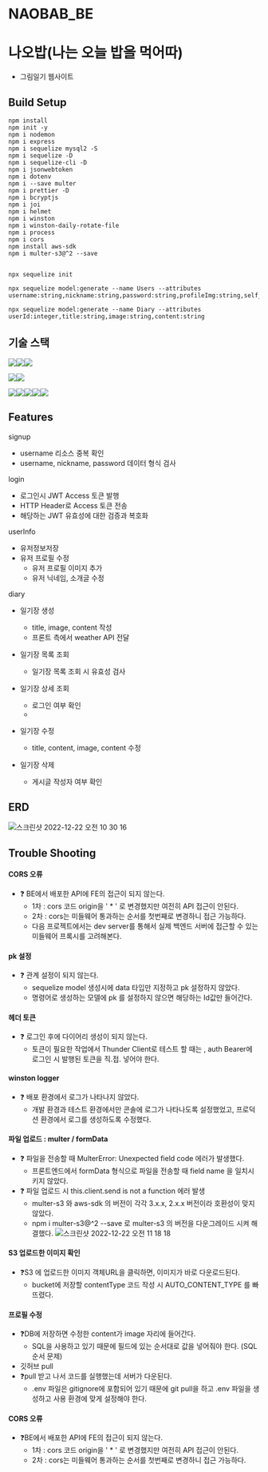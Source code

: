 # NAOBAB_BE

# 나오밥(나는 오늘 밥을 먹어따)

- 그림일기 웹사이트


## Build Setup

    npm install
    npm init -y
    npm i nodemon
    npm i express
    npm i sequelize mysql2 -S
    npm i sequelize -D
    npm i sequelize-cli -D
    npm i jsonwebtoken
    npm i dotenv
    npm i --save multer
    npm i prettier -D
    npm i bcryptjs
    npm i joi
    npm i helmet
    npm i winston
    npm i winston-daily-rotate-file
    npm i process
    npm i cors
    npm install aws-sdk
    npm i multer-s3@^2 --save


    npx sequelize init

    npx sequelize model:generate --name Users --attributes username:string,nickname:string,password:string,profileImg:string,self_intro:string

    npx sequelize model:generate --name Diary --attributes userId:integer,title:string,image:string,content:string
    
## 기술 스택
<img src="https://camo.githubusercontent.com/eea3c89b5aa320f391bd9ce962c4ef7d92c943a56c376c6cbac82be641585101/68747470733a2f2f696d672e736869656c64732e696f2f62616467652f4a6176615363726970742d4637444631453f7374796c653d666f722d7468652d6261646765266c6f676f3d4a617661536372697074266c6f676f436f6c6f723d626c61636b" data-canonical-src="https://img.shields.io/badge/JavaScript-F7DF1E?style=for-the-badge&amp;logo=JavaScript&amp;logoColor=black" style="max-width: 100%;"><img src="https://camo.githubusercontent.com/ab61fce6586c27e04d8ac35d0a77a20b78eb57de63ac2243353f23d3752b1fc3/68747470733a2f2f696d672e736869656c64732e696f2f62616467652f4e6f64652e6a732d3333393933333f7374796c653d666f722d7468652d6261646765266c6f676f3d4e6f64652e6a73266c6f676f436f6c6f723d7768697465" data-canonical-src="https://img.shields.io/badge/Node.js-339933?style=for-the-badge&amp;logo=Node.js&amp;logoColor=white" style="max-width: 100%;"><img src="https://camo.githubusercontent.com/93907c63a75a4b788c8f5ab36b7064add824dd890c2de95e8a965c5460dc5268/68747470733a2f2f696d672e736869656c64732e696f2f62616467652f457870726573732d3030303030303f7374796c653d666f722d7468652d6261646765266c6f676f3d45787072657373266c6f676f436f6c6f723d7768697465" data-canonical-src="https://img.shields.io/badge/Express-000000?style=for-the-badge&amp;logo=Express&amp;logoColor=white" style="max-width: 100%;">

<img src="https://camo.githubusercontent.com/64275ceb7fccb7a4328c84c984ae3f9c90c64c0c9a3d525cfe9abe2660d67c4e/68747470733a2f2f696d672e736869656c64732e696f2f62616467652f4d7953514c2d3434373941313f7374796c653d666f722d7468652d6261646765266c6f676f3d4d7953514c266c6f676f436f6c6f723d7768697465" data-canonical-src="https://img.shields.io/badge/MySQL-4479A1?style=for-the-badge&amp;logo=MySQL&amp;logoColor=white" style="max-width: 100%;"><img src="https://camo.githubusercontent.com/6c50eb6f911b1bcb4c0b790fb5e908bf896c525685839fa802c41349dcd1c8bf/68747470733a2f2f696d672e736869656c64732e696f2f62616467652f53657175656c697a652d3532423045373f7374796c653d666f722d7468652d6261646765266c6f676f3d53657175656c697a65266c6f676f436f6c6f723d7768697465" data-canonical-src="https://img.shields.io/badge/Sequelize-52B0E7?style=for-the-badge&amp;logo=Sequelize&amp;logoColor=white" style="max-width: 100%;">


<img src="https://camo.githubusercontent.com/4940b27a13056bfab2cb61da9a8a7b00c4efb9ebbd39d966cbeecc00c1c0059e/68747470733a2f2f696d672e736869656c64732e696f2f62616467652f416d617a6f6e204543322d4646393930303f7374796c653d666f722d7468652d6261646765266c6f676f3d416d617a6f6e20454332266c6f676f436f6c6f723d7768697465" data-canonical-src="https://img.shields.io/badge/Amazon EC2-FF9900?style=for-the-badge&amp;logo=Amazon EC2&amp;logoColor=white" style="max-width: 100%;"><img src="https://camo.githubusercontent.com/f5e36b504a7091d22de49844ec28d7b50723774c367b6133fb25dd73e4876b92/68747470733a2f2f696d672e736869656c64732e696f2f62616467652f416d617a6f6e2053332d3536394133313f7374796c653d666f722d7468652d6261646765266c6f676f3d416d617a6f6e205333266c6f676f436f6c6f723d7768697465" data-canonical-src="https://img.shields.io/badge/Amazon S3-569A31?style=for-the-badge&amp;logo=Amazon S3&amp;logoColor=white" style="max-width: 100%;"><img src="https://camo.githubusercontent.com/cbedc465c8222cc31307f4cfd6415d52ceecb842726cde43a7a5d496aaebe335/68747470733a2f2f696d672e736869656c64732e696f2f62616467652f504d322d3242303337413f7374796c653d666f722d7468652d6261646765266c6f676f3d504d32266c6f676f436f6c6f723d7768697465" data-canonical-src="https://img.shields.io/badge/PM2-2B037A?style=for-the-badge&amp;logo=PM2&amp;logoColor=white" style="max-width: 100%;"><img src="https://camo.githubusercontent.com/750ce59cd9ea710a18b1627dc9d04ffce9ad143e7b9eeb0d9d62454741662264/68747470733a2f2f696d672e736869656c64732e696f2f62616467652f4d554c5445522d4634363531393f7374796c653d666f722d7468652d6261646765266c6f676f3d4d554c544552266c6f676f436f6c6f723d7768697465" data-canonical-src="https://img.shields.io/badge/MULTER-F46519?style=for-the-badge&amp;logo=MULTER&amp;logoColor=white" style="max-width: 100%;"><img src="https://camo.githubusercontent.com/e857d9f97e0ccbd1365af790eb6c4a239951589bb277d6a12635ad8ca0c57b2f/68747470733a2f2f696d672e736869656c64732e696f2f62616467652f2d77696e73746f6e2d677265656e3f7374796c653d666f722d7468652d6261646765266c6f676f3d77696e73746f6e266c6f676f436f6c6f723d7768697465" data-canonical-src="https://img.shields.io/badge/-winston-green?style=for-the-badge&amp;logo=winston&amp;logoColor=white" style="max-width: 100%;">

## Features
signup
- username  리소스 중복 확인
- username, nickname, password  데이터 형식 검사

login
- 로그인시 JWT Access 토큰 발행
- HTTP Header로 Access 토큰 전송
- 해당하는 JWT 유효성에 대한 검증과 복호화

userInfo
- 유저정보저장
- 유저 프로필 수정
     - 유저 프로필 이미지 추가
     - 유저 닉네임, 소개글 수정

diary
- 일기장 생성
     - title, image, content 작성
     - 프론트 측에서 weather API 전달

- 일기장 목록 조회
     - 일기장 목록 조회 시 유효성 검사

- 일기장 상세 조회
    - 로그인 여부 확인
    -   

- 일기장 수정
     -  title, content, image, content 수정

 - 일기장 삭제
    - 게시글 작성자 여부 확인  


## ERD
![스크린샷 2022-12-22 오전 10 30 16](https://user-images.githubusercontent.com/105340187/209035154-133ea5d9-2e2f-4dd8-bfb7-33b0b9130982.png)


## Trouble Shooting
#### CORS 오류
- ❓ BE에서 배포한 API에 FE의 접근이 되지 않는다.
    - 1차 : cors 코드 origin을 ' * ' 로 변경했지만 여전히 API 접근이 안된다.
    - 2차 : cors는 미들웨어 통과하는 순서를 첫번째로 변경하니 접근 가능하다.
    - 다음 프로젝트에서는 dev server를 통해서 실제 백엔드 서버에 접근할 수 있는 미들웨어 프록시를 고려해본다.
#### pk 설정
- ❓ 관계 설정이 되지 않는다.
    - sequelize model 생성시에 data 타입만 지정하고 pk 설정하지 않았다.
    - 명령어로 생성하는 모델에 pk 를 설정하지 않으면 해당하는 Id값만 들어간다.
#### 헤더 토큰
- ❓ 로그인 후에 다이어리 생성이 되지 않는다.
    - 토큰이 필요한 작업에서 Thunder Client로 테스트 할 때는 , auth Bearer에 로그인 시 발행된 토큰을 직.접. 넣어야 한다.
#### winston logger
- ❓ 배포 환경에서 로그가 나타나지 않았다. 
    - 개발 환경과 테스트 환경에서만 콘솔에 로그가 나타나도록 설정했었고, 프로덕션 환경에서 로그를 생성하도록 수정했다. 
#### 파일 업로드 : multer / formData
- ❓ 파일을 전송할 때 MulterError: Unexpected field code 에러가 발생했다. 
    - 프론트엔드에서 formData 형식으로 파일을 전송할 때 field name 을 일치시키지 않았다.   
- ❓ 파일 업로드 시 this.client.send is not a function 에러 발생 
    - multer-s3 와 aws-sdk 의 버전이 각각 3.x.x, 2.x.x 버전이라 호환성이 맞지 않았다.
    - npm i multer-s3@^2 --save 로 multer-s3 의 버전을 다운그레이드 시켜 해결했다. 
    ![스크린샷 2022-12-22 오전 11 18 18](https://user-images.githubusercontent.com/105340187/209040734-5531f135-eff8-4b80-a55c-bd2f40fb4673.png)

#### S3 업로드한 이미지 확인    
- ❓S3 에 업로드한 이미지 객체URL을 클릭하면, 이미지가 바로 다운로드된다.
    - bucket에 저장할 contentType 코드 작성 시 AUTO_CONTENT_TYPE 를 빠뜨렸다.
#### 프로필 수정
- ❓DB에 저장하면 수정한 content가 image 자리에 들어간다.
    - SQL을 사용하고 있기 때문에 필드에 있는 순서대로 값을 넣어줘야 한다. (SQL 순서 문제)
- 깃허브 pull
- ❓pull 받고 나서 코드를 실행했는데 서버가 다운된다.
    - .env 파일은 gitignore에 포함되어 있기 때문에 git pull을 하고 .env 파일을 생성하고 사용 환경에 맞게 설정해야 한다.

#### CORS 오류
- ❓BE에서 배포한 API에 FE의 접근이 되지 않는다.
    - 1차 : cors 코드 origin을 ' * ' 로 변경했지만 여전히 API 접근이 안된다.
    - 2차 : cors는 미들웨어 통과하는 순서를 첫번째로 변경하니 접근 가능하다.
